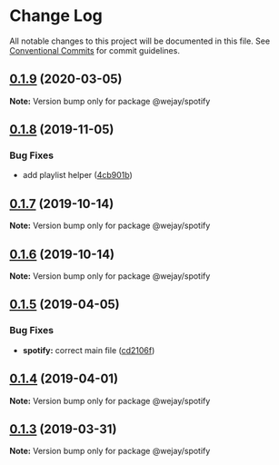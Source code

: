 # Change Log

All notable changes to this project will be documented in this file.
See [Conventional Commits](https://conventionalcommits.org) for commit guidelines.

## [0.1.9](https://github.com/Iteam1337/wejay-utils/compare/@wejay/spotify@0.1.8...@wejay/spotify@0.1.9) (2020-03-05)

**Note:** Version bump only for package @wejay/spotify





## [0.1.8](https://github.com/Iteam1337/wejay-utils/compare/@wejay/spotify@0.1.7...@wejay/spotify@0.1.8) (2019-11-05)


### Bug Fixes

* add playlist helper ([4cb901b](https://github.com/Iteam1337/wejay-utils/commit/4cb901b))





## [0.1.7](https://github.com/Iteam1337/wejay-utils/compare/@wejay/spotify@0.1.6...@wejay/spotify@0.1.7) (2019-10-14)

**Note:** Version bump only for package @wejay/spotify





## [0.1.6](https://github.com/Iteam1337/wejay-utils/compare/@wejay/spotify@0.1.5...@wejay/spotify@0.1.6) (2019-10-14)

**Note:** Version bump only for package @wejay/spotify





## [0.1.5](https://github.com/Iteam1337/wejay-utils/compare/@wejay/spotify@0.1.4...@wejay/spotify@0.1.5) (2019-04-05)


### Bug Fixes

* **spotify:** correct main file ([cd2106f](https://github.com/Iteam1337/wejay-utils/commit/cd2106f))





## [0.1.4](https://github.com/Iteam1337/wejay-utils/compare/@wejay/spotify@0.1.3...@wejay/spotify@0.1.4) (2019-04-01)

**Note:** Version bump only for package @wejay/spotify





## [0.1.3](https://github.com/Iteam1337/wejay-utils/compare/@wejay/spotify@0.1.2...@wejay/spotify@0.1.3) (2019-03-31)

**Note:** Version bump only for package @wejay/spotify
